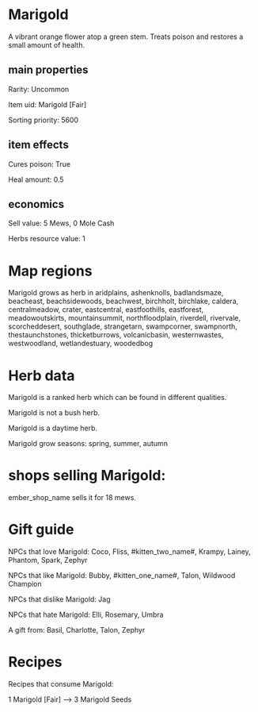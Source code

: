 # Marigold

A vibrant orange flower atop a green stem. Treats poison and restores a small amount of health.

## main properties

Rarity: Uncommon

Item uid: Marigold [Fair]

Sorting priority: 5600

## item effects

Cures poison: True

Heal amount: 0.5

## economics

Sell value: 5 Mews, 0 Mole Cash

Herbs resource value: 1

# Map regions

Marigold grows as herb in aridplains, ashenknolls, badlandsmaze, beacheast, beachsidewoods, beachwest, birchholt, birchlake, caldera, centralmeadow, crater, eastcentral, eastfoothills, eastforest, meadowoutskirts, mountainsummit, northfloodplain, riverdell, rivervale, scorcheddesert, southglade, strangetarn, swampcorner, swampnorth, thestaunchstones, thicketburrows, volcanicbasin, westernwastes, westwoodland, wetlandestuary, woodedbog

# Herb data

Marigold is a ranked herb which can be found in different qualities.

Marigold is not a bush herb.

Marigold is a daytime herb.

Marigold grow seasons: spring, summer, autumn

# shops selling Marigold:

ember_shop_name sells it for 18 mews.

# Gift guide

NPCs that love Marigold: Coco, Fliss, #kitten_two_name#, Krampy, Lainey, Phantom, Spark, Zephyr

NPCs that like Marigold: Bubby, #kitten_one_name#, Talon, Wildwood Champion

NPCs that dislike Marigold: Jag

NPCs that hate Marigold: Elli, Rosemary, Umbra

A gift from: Basil, Charlotte, Talon, Zephyr

# Recipes

Recipes that consume Marigold:

1 Marigold [Fair] --> 3 Marigold Seeds